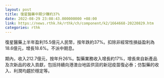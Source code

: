 ```yaml
---
layout: post
title: 復星醫藥中期少賺約37%
date: 2022-08-29 23:08:43.000000000 +08:00
link: https://news.rthk.hk/rthk/ch/component/k2/1664668-20220829.htm
categories: rthk
---
```


復星醫藥上半年盈利15.5億元人民幣，按年跌約37%。扣除非經常性損益盈利為18.6億元，增長18.6%。不派中期息。

期內，收入212.7億元，按年升26%。製藥業務收入增長約17%，增長來自新產品及次新品的收入貢獻，包括持續向港澳台地區供貨的新冠疫苗復必泰；仿製藥的收入、利潤均趨於穩定等。
